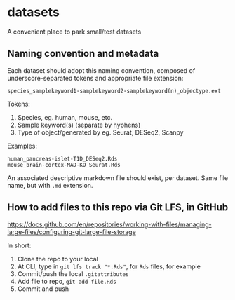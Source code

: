 # datasets
A convenient place to park small/test datasets

## Naming convention and metadata

Each dataset should adopt this naming convention, composed of underscore-separated tokens and appropriate file extension:

```
species_samplekeyword1-samplekeyword2-samplekeyword(n)_objectype.ext
```

Tokens:
1. Species, eg. human, mouse, etc.
2. Sample keyword(s) (separate by hyphens)
3. Type of object/generated by eg. Seurat, DESeq2, Scanpy

Examples:
```
human_pancreas-islet-T1D_DESeq2.Rds
mouse_brain-cortex-MAD-KO_Seurat.Rds
```

An associated descriptive markdown file should exist, per dataset. Same file name, but with `.md` extension.


## How to add files to this repo via Git LFS, in GitHub

https://docs.github.com/en/repositories/working-with-files/managing-large-files/configuring-git-large-file-storage

In short:
1. Clone the repo to your local
2. At CLI, type in `git lfs track "*.Rds"`, for `Rds` files, for example
3. Commit/push the local `.gitattributes`
4. Add file to repo, `git add file.Rds`
5. Commit and push
